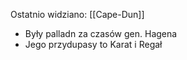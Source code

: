 Ostatnio widziano: [[Cape-Dun]]
- Były palladn za czasów gen. Hagena
- Jego przydupasy to Karat i Regał